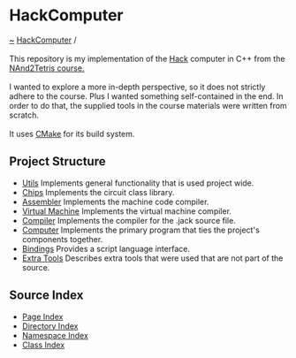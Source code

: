 <a id="hackcomputer"></a>
<h1>HackComputer</h1>
<a href="https://github.com/CharlesCarley/HackComputer#~">~</a>
<a href="index.md#index">HackComputer</a>
<span class="inline-text">/</span>
<span class="bold-text"><b></b></span>
<br/>
<br/>
<span class="inline-text">This repository is my implementation of the </span>
<a href="a00909.md#hack">Hack</a>
<span class="inline-text"> computer in C++ from the </span>
<a href="https://www.coursera.org/learn/build-a-computer#nand2tetris-course.">NAnd2Tetris course.</a>
<br/>
<br/>
<span class="inline-text">
I wanted to explore a more in-depth perspective, so it does not strictly adhere to the course. Plus I wanted something self-contained in the end. In order to do that, the supplied tools in the course materials were written from scratch. </span>
<br/>
<br/>
<span class="inline-text">
It uses </span>
<a href="a01578.md#hc00">CMake</a>
<span class="inline-text"> for its build system.</span>
<a id="project-structure"></a>
<h2>Project Structure</h2>
<ul>
<li><a href="a01579.md#hc01">Utils</a>
<span class="inline-text"> Implements general functionality that is used project wide.</span>
</li>
<li><a href="a01580.md#hc02">Chips</a>
<span class="inline-text"> Implements the circuit class library.</span>
</li>
<li><a href="a01582.md#hc03">Assembler</a>
<span class="inline-text"> Implements the machine code compiler.</span>
</li>
<li><a href="a01583.md#hc04">Virtual Machine</a>
<span class="inline-text"> Implements the virtual machine compiler.</span>
</li>
<li><a href="a01584.md#hc05">Compiler</a>
<span class="inline-text"> Implements the compiler for the .jack source file.</span>
</li>
<li><a href="a01585.md#hc06">Computer</a>
<span class="inline-text"> Implements the primary program that ties the project&apos;s components together.</span>
</li>
<li><a href="a01586.md#hc07">Bindings</a>
<span class="inline-text"> Provides a script language interface.</span>
</li>
<li><a href="a01587.md#hc08">Extra Tools</a>
<span class="inline-text"> Describes extra tools that were used that are not part of the source.</span>
</li>
</ul>
<a id="source-index"></a>
<h2>Source Index</h2>
<ul>
<li><a href="page_index.md#page-index">Page Index</a>
</li>
<li><a href="directory_index.md#directory-index">Directory Index</a>
</li>
<li><a href="namespace_index.md#namespace-index">Namespace Index</a>
</li>
<li><a href="class_index.md#class-index">Class Index</a>
</li>
</ul>
</div>
</div>
</body>
</html>
